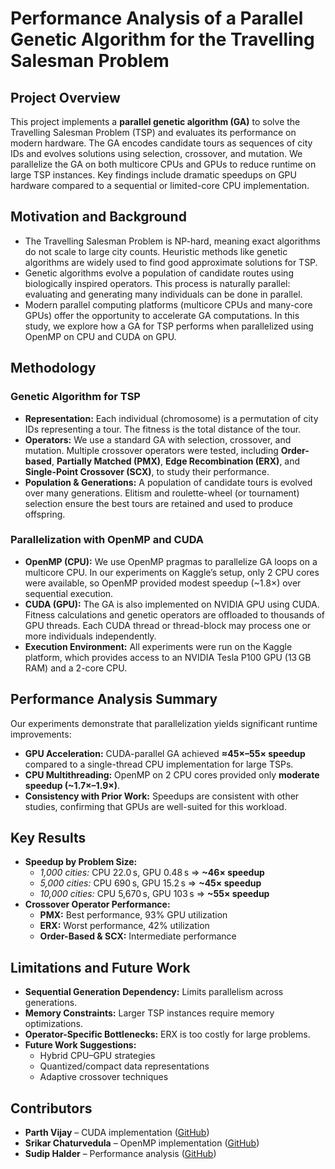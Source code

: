 # Performance Analysis of a Parallel Genetic Algorithm for the Travelling Salesman Problem

## Project Overview  
This project implements a **parallel genetic algorithm (GA)** to solve the Travelling Salesman Problem (TSP) and evaluates its performance on modern hardware. The GA encodes candidate tours as sequences of city IDs and evolves solutions using selection, crossover, and mutation. We parallelize the GA on both multicore CPUs and GPUs to reduce runtime on large TSP instances. Key findings include dramatic speedups on GPU hardware compared to a sequential or limited-core CPU implementation.

## Motivation and Background  
- The Travelling Salesman Problem is NP-hard, meaning exact algorithms do not scale to large city counts. Heuristic methods like genetic algorithms are widely used to find good approximate solutions for TSP.  
- Genetic algorithms evolve a population of candidate routes using biologically inspired operators. This process is naturally parallel: evaluating and generating many individuals can be done in parallel.  
- Modern parallel computing platforms (multicore CPUs and many-core GPUs) offer the opportunity to accelerate GA computations. In this study, we explore how a GA for TSP performs when parallelized using OpenMP on CPU and CUDA on GPU.

## Methodology

### Genetic Algorithm for TSP  
- **Representation:** Each individual (chromosome) is a permutation of city IDs representing a tour. The fitness is the total distance of the tour.  
- **Operators:** We use a standard GA with selection, crossover, and mutation. Multiple crossover operators were tested, including **Order-based**, **Partially Matched (PMX)**, **Edge Recombination (ERX)**, and **Single-Point Crossover (SCX)**, to study their performance.  
- **Population & Generations:** A population of candidate tours is evolved over many generations. Elitism and roulette-wheel (or tournament) selection ensure the best tours are retained and used to produce offspring.  

### Parallelization with OpenMP and CUDA  
- **OpenMP (CPU):** We use OpenMP pragmas to parallelize GA loops on a multicore CPU. In our experiments on Kaggle’s setup, only 2 CPU cores were available, so OpenMP provided modest speedup (~1.8×) over sequential execution.  
- **CUDA (GPU):** The GA is also implemented on NVIDIA GPU using CUDA. Fitness calculations and genetic operators are offloaded to thousands of GPU threads. Each CUDA thread or thread-block may process one or more individuals independently.  
- **Execution Environment:** All experiments were run on the Kaggle platform, which provides access to an NVIDIA Tesla P100 GPU (13 GB RAM) and a 2-core CPU.  

## Performance Analysis Summary  
Our experiments demonstrate that parallelization yields significant runtime improvements:  
- **GPU Acceleration:** CUDA-parallel GA achieved **≈45×–55× speedup** compared to a single-thread CPU implementation for large TSPs.  
- **CPU Multithreading:** OpenMP on 2 CPU cores provided only **moderate speedup (~1.7×–1.9×)**.  
- **Consistency with Prior Work:** Speedups are consistent with other studies, confirming that GPUs are well-suited for this workload.

## Key Results  
- **Speedup by Problem Size:**  
  - *1,000 cities:* CPU 22.0 s, GPU 0.48 s ⇒ **~46× speedup**  
  - *5,000 cities:* CPU 690 s, GPU 15.2 s ⇒ **~45× speedup**  
  - *10,000 cities:* CPU 5,670 s, GPU 103 s ⇒ **~55× speedup**  
- **Crossover Operator Performance:**  
  - **PMX:** Best performance, 93% GPU utilization  
  - **ERX:** Worst performance, 42% utilization  
  - **Order-Based & SCX:** Intermediate performance  

## Limitations and Future Work  
- **Sequential Generation Dependency:** Limits parallelism across generations.  
- **Memory Constraints:** Larger TSP instances require memory optimizations.  
- **Operator-Specific Bottlenecks:** ERX is too costly for large problems.  
- **Future Work Suggestions:**  
  - Hybrid CPU–GPU strategies  
  - Quantized/compact data representations  
  - Adaptive crossover techniques  

## Contributors
- **Parth Vijay** – CUDA implementation ([GitHub](https://github.com/CS-parth))
- **Srikar Chaturvedula** – OpenMP implementation ([GitHub](https://github.com/Srikaludev))
- **Sudip Halder** – Performance analysis ([GitHub](https://github.com/sudipme))
